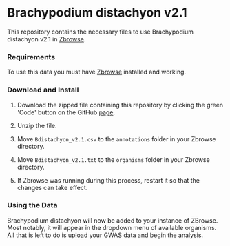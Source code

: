 # Brachypodium distachyon v2.1

This repository contains the necessary files to use Brachypodium distachyon v2.1 in [Zbrowse](https://github.com/baxterlabZbrowse/ZBrowse).

### Requirements

To use this data you must have [Zbrowse](https://github.com/baxterlabZbrowse/ZBrowse) installed and working.

### Download and Install

1. Download the zipped file containing this repository by clicking the green 'Code' button on the GitHub [page](https://github.com/baxterlabZbrowse/Brachypodium_distachyon_v2.1).

2. Unzip the file.

3. Move `Bdistachyon_v2.1.csv` to the `annotations` folder in your Zbrowse directory.

4. Move `Bdistachyon_v2.1.txt` to the `organisms` folder in your Zbrowse directory.

5. If Zbrowse was running during this process, restart it so that the changes can take effect.

### Using the Data

Brachypodium distachyon will now be added to your instance of ZBrowse. Most notably, it will appear 
in the dropdown menu of available organisms. All that is left to do is [upload](http://media.wix.com/ugd/52737a_2a65d0deb3bd4da2b5c0190c0de343ca.pdf)
your GWAS data and begin the analysis.
